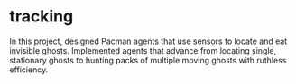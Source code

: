# tracking

In this project, designed Pacman agents that use sensors to locate and eat invisible ghosts. Implemented agents that advance from locating single, stationary ghosts to hunting packs of multiple moving ghosts with ruthless efficiency.
